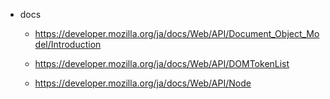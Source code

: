 - docs

  - https://developer.mozilla.org/ja/docs/Web/API/Document_Object_Model/Introduction

  - https://developer.mozilla.org/ja/docs/Web/API/DOMTokenList

  - https://developer.mozilla.org/ja/docs/Web/API/Node
